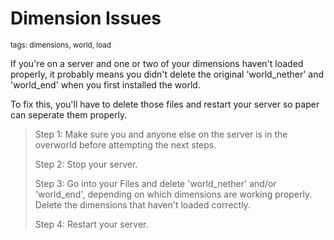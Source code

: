 # Dimension Issues
<sup>tags: dimensions, world, load</sup>

If you're on a server and one or two of your dimensions haven't loaded properly, it probably means you didn't delete the original 'world_nether' and 'world_end' when you first installed the world.

To fix this, you'll have to delete those files and restart your server so paper can seperate them properly.

> Step 1: Make sure you and anyone else on the server is in the overworld before attempting the next steps.
>
> Step 2: Stop your server.
>
> Step 3: Go into your Files and delete 'world_nether' and/or 'world_end', depending on which dimensions are working properly. Delete the dimensions that haven't loaded correctly.
>
> Step 4: Restart your server.
